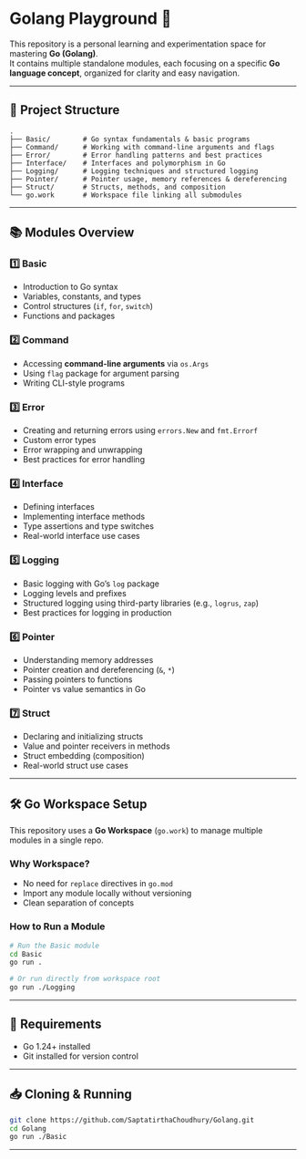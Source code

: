 
# Golang Playground 🚀

This repository is a personal learning and experimentation space for mastering **Go (Golang)**.  
It contains multiple standalone modules, each focusing on a specific **Go language concept**, organized for clarity and easy navigation.

---

## 📂 Project Structure

```plaintext
.
├── Basic/        # Go syntax fundamentals & basic programs
├── Command/      # Working with command-line arguments and flags
├── Error/        # Error handling patterns and best practices
├── Interface/    # Interfaces and polymorphism in Go
├── Logging/      # Logging techniques and structured logging
├── Pointer/      # Pointer usage, memory references & dereferencing
├── Struct/       # Structs, methods, and composition
└── go.work       # Workspace file linking all submodules
````

---

## 📚 Modules Overview

### 1️⃣ Basic

* Introduction to Go syntax
* Variables, constants, and types
* Control structures (`if`, `for`, `switch`)
* Functions and packages

### 2️⃣ Command

* Accessing **command-line arguments** via `os.Args`
* Using `flag` package for argument parsing
* Writing CLI-style programs

### 3️⃣ Error

* Creating and returning errors using `errors.New` and `fmt.Errorf`
* Custom error types
* Error wrapping and unwrapping
* Best practices for error handling

### 4️⃣ Interface

* Defining interfaces
* Implementing interface methods
* Type assertions and type switches
* Real-world interface use cases

### 5️⃣ Logging

* Basic logging with Go’s `log` package
* Logging levels and prefixes
* Structured logging using third-party libraries (e.g., `logrus`, `zap`)
* Best practices for logging in production

### 6️⃣ Pointer

* Understanding memory addresses
* Pointer creation and dereferencing (`&`, `*`)
* Passing pointers to functions
* Pointer vs value semantics in Go

### 7️⃣ Struct

* Declaring and initializing structs
* Value and pointer receivers in methods
* Struct embedding (composition)
* Real-world struct use cases

---

## 🛠 Go Workspace Setup

This repository uses a **Go Workspace** (`go.work`) to manage multiple modules in a single repo.

### Why Workspace?

* No need for `replace` directives in `go.mod`
* Import any module locally without versioning
* Clean separation of concepts

### How to Run a Module

```bash
# Run the Basic module
cd Basic
go run .

# Or run directly from workspace root
go run ./Logging
```

---

## 📌 Requirements

* Go 1.24+ installed
* Git installed for version control

---

## 📥 Cloning & Running

```bash
git clone https://github.com/SaptatirthaChoudhury/Golang.git
cd Golang
go run ./Basic
```

---


